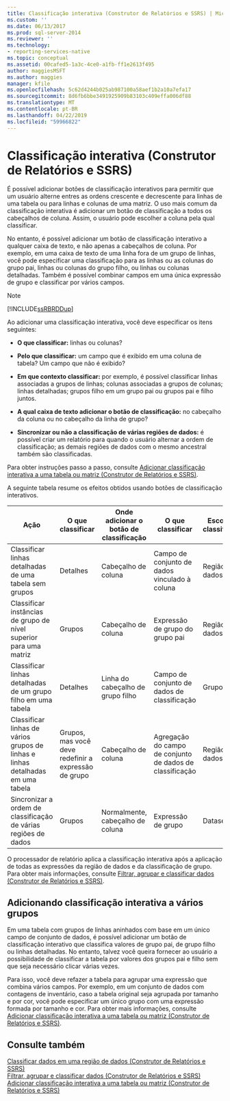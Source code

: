 ```yaml
---
title: Classificação interativa (Construtor de Relatórios e SSRS) | Microsoft Docs
ms.custom: ''
ms.date: 06/13/2017
ms.prod: sql-server-2014
ms.reviewer: ''
ms.technology:
- reporting-services-native
ms.topic: conceptual
ms.assetid: 00cafed5-1a3c-4ce0-a1fb-ff1e2613f495
author: maggiesMSFT
ms.author: maggies
manager: kfile
ms.openlocfilehash: 5c62d4244b025ab987100a58aef1b2a10a7efa17
ms.sourcegitcommit: 8d6fb6bbe3491925909b83103c409effa006df88
ms.translationtype: MT
ms.contentlocale: pt-BR
ms.lasthandoff: 04/22/2019
ms.locfileid: "59966822"
---
```

# <a name="interactive-sort-report-builder-and-ssrs"></a>Classificação interativa (Construtor de Relatórios e SSRS)
  É possível adicionar botões de classificação interativos para permitir que um usuário alterne entres as ordens crescente e decrescente para linhas de uma tabela ou para linhas e colunas de uma matriz. O uso mais comum da classificação interativa é adicionar um botão de classificação a todos os cabeçalhos de coluna. Assim, o usuário pode escolher a coluna pela qual classificar.  
  
 No entanto, é possível adicionar um botão de classificação interativo a qualquer caixa de texto, e não apenas a cabeçalhos de coluna. Por exemplo, em uma caixa de texto de uma linha fora de um grupo de linhas, você pode especificar uma classificação para as linhas ou as colunas do grupo pai, linhas ou colunas do grupo filho, ou linhas ou colunas detalhadas. Também é possível combinar campos em uma única expressão de grupo e classificar por vários campos.  
  
> [!NOTE]  
>  [!INCLUDE[ssRBRDDup](../../includes/ssrbrddup-md.md)]  
  
 Ao adicionar uma classificação interativa, você deve especificar os itens seguintes:  
  
-   **O que classificar:** linhas ou colunas?  
  
-   **Pelo que classificar:** um campo que é exibido em uma coluna de tabela? Um campo que não é exibido?  
  
-   **Em que contexto classificar:** por exemplo, é possível classificar linhas associadas a grupos de linhas; colunas associadas a grupos de colunas; linhas detalhadas; grupos filho em um grupo pai ou grupos pai e filho juntos.  
  
-   **A qual caixa de texto adicionar o botão de classificação:** no cabeçalho da coluna ou no cabeçalho da linha de grupo?  
  
-   **Sincronizar ou não a classificação de várias regiões de dados:** é possível criar um relatório para quando o usuário alternar a ordem de classificação; as demais regiões de dados com o mesmo ancestral também são classificadas.  
  
 Para obter instruções passo a passo, consulte [Adicionar classificação interativa a uma tabela ou matriz &#40;Construtor de Relatórios e SSRS&#41;](add-interactive-sort-to-a-table-or-matrix-report-builder-and-ssrs.md).  
  
 A seguinte tabela resume os efeitos obtidos usando botões de classificação interativos.  
  
|Ação|O que classificar|Onde adicionar o botão de classificação|O que classificar|Escopo da classificação|  
|------------|------------------|----------------------------------|---------------------|----------------|  
|Classificar linhas detalhadas de uma tabela sem grupos|Detalhes|Cabeçalho de coluna|Campo de conjunto de dados vinculado à coluna|Região de dados|  
|Classificar instâncias de grupo de nível superior para uma matriz|Grupos|Cabeçalho de coluna|Expressão de grupo do grupo pai|Região de dados|  
|Classificar linhas detalhadas de um grupo filho em uma tabela|Detalhes|Linha do cabeçalho de grupo filho|Campo de conjunto de dados de classificação|Grupo filho|  
|Classificar linhas de vários grupos de linhas e linhas detalhadas em uma tabela|Grupos, mas você deve redefinir a expressão de grupo|Cabeçalho de coluna|Agregação do campo de conjunto de dados de classificação|Região de dados|  
|Sincronizar a ordem de classificação de várias regiões de dados|Grupos|Normalmente, cabeçalho de coluna|Expressão de grupo|Dataset|  
  
 O processador de relatório aplica a classificação interativa após a aplicação de todas as expressões da região de dados e da classificação de grupo. Para obter mais informações, consulte [Filtrar, agrupar e classificar dados &#40;Construtor de Relatórios e SSRS&#41;](filter-group-and-sort-data-report-builder-and-ssrs.md).  
  
## <a name="adding-interactive-sort-for-multiple-groups"></a>Adicionando classificação interativa a vários grupos  
 Em uma tabela com grupos de linhas aninhados com base em um único campo de conjunto de dados, é possível adicionar um botão de classificação interativo que classifica valores de grupo pai, de grupo filho ou linhas detalhadas. No entanto, talvez você queira fornecer ao usuário a possibilidade de classificar a tabela por valores dos grupos pai e filho sem que seja necessário clicar várias vezes.  
  
 Para isso, você deve refazer a tabela para agrupar uma expressão que combina vários campos. Por exemplo, em um conjunto de dados com contagens de inventário, caso a tabela original seja agrupada por tamanho e por cor, você pode especificar um único grupo com uma expressão formada por tamanho e cor. Para obter mais informações, consulte [Adicionar classificação interativa a uma tabela ou matriz &#40;Construtor de Relatórios e SSRS&#41;](add-interactive-sort-to-a-table-or-matrix-report-builder-and-ssrs.md).  
  
## <a name="see-also"></a>Consulte também  
 [Classificar dados em uma região de dados &#40;Construtor de Relatórios e SSRS&#41;](sort-data-in-a-data-region-report-builder-and-ssrs.md)   
 [Filtrar, agrupar e classificar dados &#40;Construtor de Relatórios e SSRS&#41;](filter-group-and-sort-data-report-builder-and-ssrs.md)   
 [Adicionar classificação interativa a uma tabela ou matriz &#40;Construtor de Relatórios e SSRS&#41;](add-interactive-sort-to-a-table-or-matrix-report-builder-and-ssrs.md)  
  
  
